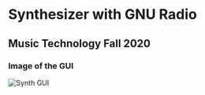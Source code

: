 # Synthesizer with GNU Radio
## Music Technology Fall 2020

### Image of the GUI
![Synth GUI](https://github.com/[username]/[reponame]/blob/[branch]/image.jpg?raw=true)